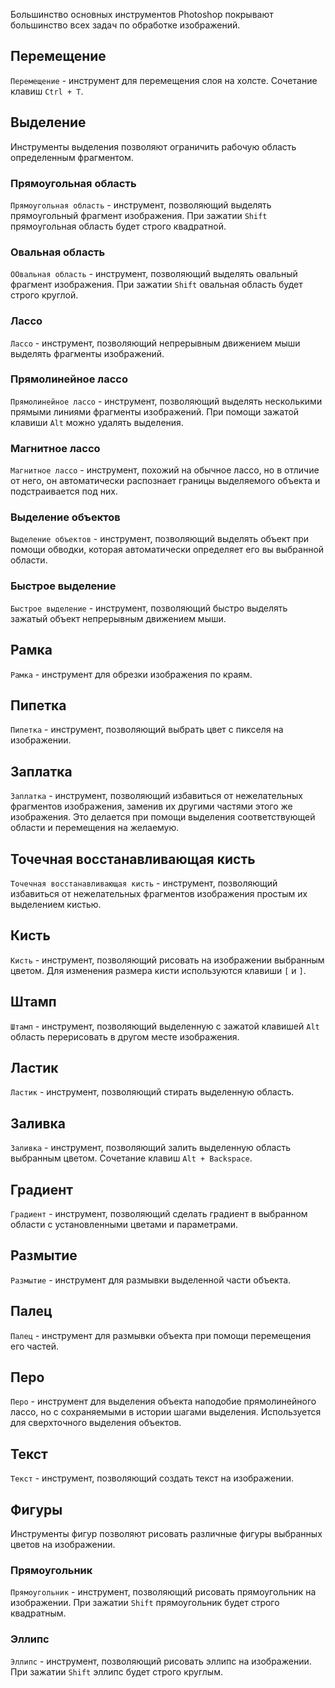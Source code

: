 Большинство основных инструментов Photoshop покрывают большинство всех задач по обработке изображений.

## Перемещение

`Перемещение` - инструмент для перемещения слоя на холсте. Сочетание клавиш `Ctrl + T`.

## Выделение

Инструменты выделения позволяют ограничить рабочую область определенным фрагментом.

### Прямоугольная область

`Прямоугольная область` - инструмент, позволяющий выделять прямоугольный фрагмент изображения. При зажатии `Shift` прямоугольная область будет строго квадратной.

### Овальная область

`ООвальная область` - инструмент, позволяющий выделять овальный фрагмент изображения. При зажатии `Shift` овальная область будет строго круглой.

### Лассо

`Лассо` - инструмент, позволяющий непрерывным движением мыши выделять фрагменты изображений.

### Прямолинейное лассо

`Прямолинейное лассо` - инструмент, позволяющий выделять несколькими прямыми линиями фрагменты изображений. При помощи зажатой клавиши `Alt` можно удалять выделения.

### Магнитное лассо

`Магнитное лассо` - инструмент, похожий на обычное лассо, но в отличие от него, он автоматически распознает границы выделяемого объекта и подстраивается под них.

### Выделение объектов

`Выделение объектов` - инструмент, позволяющий выделять объект при помощи обводки, которая автоматически определяет его вы выбранной области.

### Быстрое выделение

`Быстрое выделение` - инструмент, позволяющий быстро выделять зажатый объект непрерывным движением мыши.

## Рамка

`Рамка` - инструмент для обрезки изображения по краям.

## Пипетка

`Пипетка` - инструмент, позволяющий выбрать цвет с пикселя на изображении.

## Заплатка

`Заплатка` - инструмент, позволяющий избавиться от нежелательных фрагментов изображения, заменив их другими частями этого же изображения. Это делается при помощи выделения соответствующей области и перемещения на желаемую.

## Точечная восстанавливающая кисть

`Точечная восстанавливающая кисть` - инструмент, позволяющий избавиться от нежелательных фрагментов изображения простым их выделением кистью.

## Кисть

`Кисть` - инструмент, позволяющий рисовать на изображении выбранным цветом. Для изменения размера кисти используются клавиши `[` и `]`.

## Штамп

`Штамп` - инструмент, позволяющий выделенную с зажатой клавишей `Alt` область перерисовать в другом месте изображения.

## Ластик

`Ластик` - инструмент, позволяющий стирать выделенную область.

## Заливка

`Заливка` - инструмент, позволяющий залить выделенную область выбранным цветом. Сочетание клавиш `Alt + Backspace`.

## Градиент

`Градиент` - инструмент, позволяющий сделать градиент в выбранном области с установленными цветами и параметрами.

## Размытие

`Размытие` - инструмент для размывки выделенной части объекта.

## Палец

`Палец` - инструмент для размывки объекта при помощи перемещения его частей.

## Перо

`Перо` - инструмент для выделения объекта наподобие прямолинейного лассо, но с сохраняемыми в истории шагами выделения. Используется для сверхточного выделения объектов.

## Текст

`Текст` - инструмент, позволяющий создать текст на изображении.

## Фигуры

Инструменты фигур позволяют рисовать различные фигуры выбранных цветов на изображении.

### Прямоугольник

`Прямоугольник` - инструмент, позволяющий рисовать прямоугольник на изображении. При зажатии `Shift` прямоугольник будет строго квадратным.

### Эллипс

`Эллипс` - инструмент, позволяющий рисовать эллипс на изображении. При зажатии `Shift` эллипс будет строго круглым.



